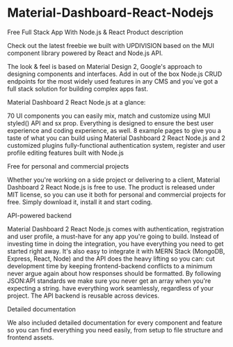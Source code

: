 # Material-Dashboard-React-Nodejs
Free Full Stack App With Node.js &amp; React
Product description

Check out the latest freebie we built with UPDIVISION based on the MUI component library powered by React and Node.js API.


The look & feel is based on Material Design 2, Google's approach to designing components and interfaces. Add in out of the box Node.js CRUD endpoints for the most widely used features in any CMS and you`ve got a full stack solution for building complex apps fast.



Material Dashboard 2 React Node.js at a glance:

70 UI components you can easily mix, match and customize using MUI styled() API and sx prop. Everything is designed to ensure the best user experience and coding experience, as well.
8 example pages to give you a taste of what you can build using Material Dashboard 2 React Node.js and 2 customized plugins
fully-functional authentication system, register and user profile editing features built with Node.js

Free for personal and commercial projects

Whether you're working on a side project or delivering to a client, Material Dashboard 2 React Node.js is free to use. The product is released under MIT license, so you can use it both for personal and commercial projects for free. Simply download it, install it and start coding.


API-powered backend

Material Dashboard 2 React Node.js comes with authentication, registration and user profile, a must-have for any app you're going to build. Instead of investing time in doing the integration, you have everything you need to get started right away. It's also easy to integrate it with MERN Stack (MongoDB, Express, React, Node) and the API does the heavy lifting so you can: cut development time by keeping frontend-backend conflicts to a minimum never argue again about how responses should be formatted. By following JSON:API standards we make sure you never get an array when you're expecting a string. have everything work seamlessly, regardless of your project. The API backend is reusable across devices.


Detailed documentation

We also included detailed documentation for every component and feature so you can find everything you need easily, from setup to file structure and frontend assets.
